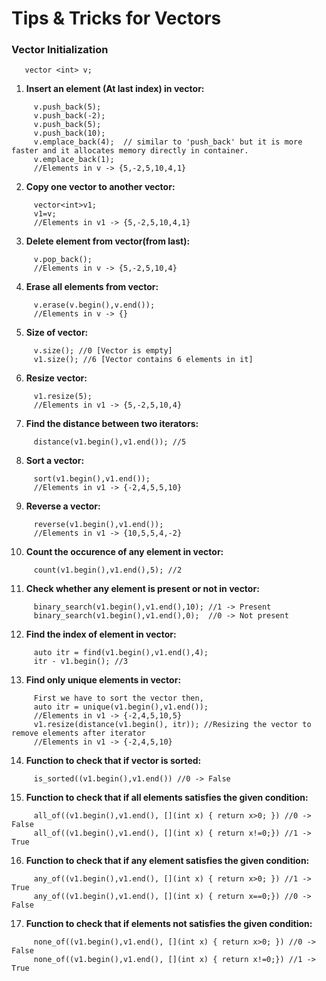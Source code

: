 # Tips & Tricks for Vectors 
     
   ### __Vector Initialization__
   ```
      vector <int> v;
   ```
   
1) <b>Insert an element (At last index) in vector:</b><br>
```
     v.push_back(5); 
     v.push_back(-2);
     v.push_back(5);
     v.push_back(10);
     v.emplace_back(4);  // similar to 'push_back' but it is more faster and it allocates memory directly in container.
     v.emplace_back(1);
     //Elements in v -> {5,-2,5,10,4,1}
```
2) <b>Copy one vector to another vector:</b><br>
```
     vector<int>v1;   
     v1=v; 
     //Elements in v1 -> {5,-2,5,10,4,1} 
```
3) <b>Delete element from vector(from last):</b><br>
```
     v.pop_back();
     //Elements in v -> {5,-2,5,10,4}
``` 
4) <b>Erase all elements from vector:</b><br>
```
     v.erase(v.begin(),v.end());
     //Elements in v -> {}
```
5) <b>Size of vector: </b><br>
```
     v.size(); //0 [Vector is empty]
     v1.size(); //6 [Vector contains 6 elements in it]
``` 
6) <b>Resize vector: </b><br>
```
     v1.resize(5);
     //Elements in v1 -> {5,-2,5,10,4}
```  
7) <b>Find the distance between two iterators:</b><br>
```
     distance(v1.begin(),v1.end()); //5
```  
8) <b>Sort a vector:</b><br>
```
     sort(v1.begin(),v1.end()); 
     //Elements in v1 -> {-2,4,5,5,10}
```  
9) <b>Reverse a vector:</b><br>
```
     reverse(v1.begin(),v1.end());
     //Elements in v1 -> {10,5,5,4,-2}
```  
10) <b>Count the occurence of any element in vector:</b><br>
```
     count(v1.begin(),v1.end(),5); //2
```  
11) <b>Check whether any element is present or not in vector:</b><br>
```
     binary_search(v1.begin(),v1.end(),10); //1 -> Present
     binary_search(v1.begin(),v1.end(),0);  //0 -> Not present
```  
12) <b>Find the index of element in vector:</b><br>
```
     auto itr = find(v1.begin(),v1.end(),4);
     itr - v1.begin(); //3
```  
13) <b>Find only unique elements in vector:</b><br>
```
     First we have to sort the vector then,
     auto itr = unique(v1.begin(),v1.end());
     //Elements in v1 -> {-2,4,5,10,5}
     v1.resize(distance(v1.begin(), itr)); //Resizing the vector to remove elements after iterator
     //Elements in v1 -> {-2,4,5,10} 
```  
14) <b>Function to check that if vector is sorted:</b><br>
```
     is_sorted((v1.begin(),v1.end()) //0 -> False
``` 
15) <b>Function to check that if all elements satisfies the given condition:</b><br>
```
     all_of((v1.begin(),v1.end(), [](int x) { return x>0; }) //0 -> False
     all_of((v1.begin(),v1.end(), [](int x) { return x!=0;}) //1 -> True
```  
16) <b>Function to check that if any element satisfies the given condition:</b><br>
```
     any_of((v1.begin(),v1.end(), [](int x) { return x>0; }) //1 -> True
     any_of((v1.begin(),v1.end(), [](int x) { return x==0;}) //0 -> False
``` 
17) <b>Function to check that if elements not satisfies the given condition:</b><br>
```
     none_of((v1.begin(),v1.end(), [](int x) { return x>0; }) //0 -> False
     none_of((v1.begin(),v1.end(), [](int x) { return x!=0;}) //1 -> True
``` 

 
